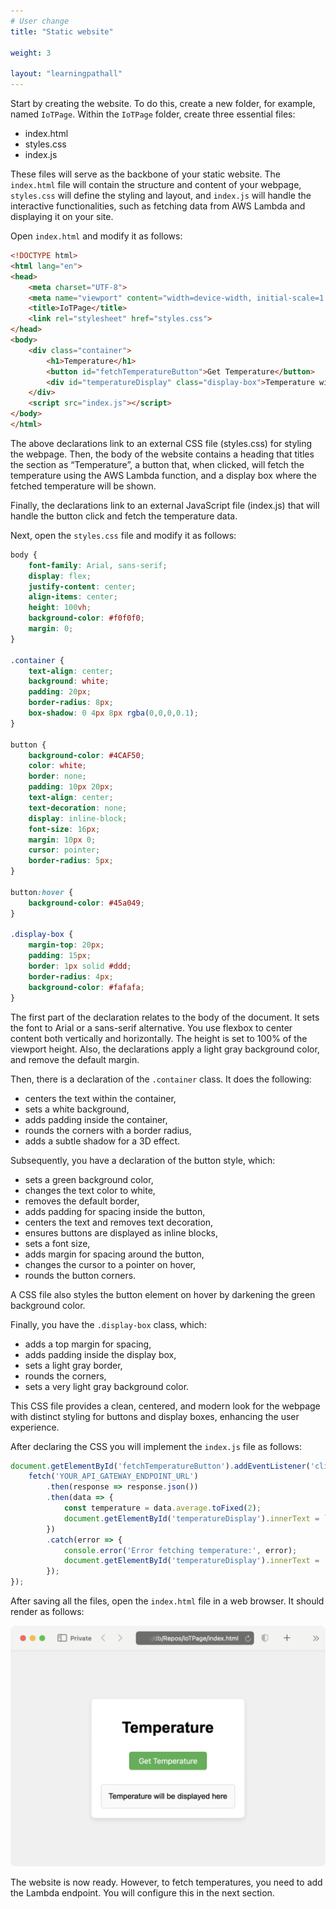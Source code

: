 ```yaml
---
# User change
title: "Static website"

weight: 3

layout: "learningpathall"
---
```


Start by creating the website. To do this, create a new folder, for example, named `IoTPage`. Within the `IoTPage` folder, create three essential files:
* index.html
* styles.css
* index.js

These files will serve as the backbone of your static website. The `index.html` file will contain the structure and content of your webpage, `styles.css` will define the styling and layout, and `index.js` will handle the interactive functionalities, such as fetching data from AWS Lambda and displaying it on your site.

Open `index.html` and modify it as follows:

```html
<!DOCTYPE html>
<html lang="en">
<head>
    <meta charset="UTF-8">
    <meta name="viewport" content="width=device-width, initial-scale=1.0">
    <title>IoTPage</title>
    <link rel="stylesheet" href="styles.css">
</head>
<body>
    <div class="container">
        <h1>Temperature</h1>
        <button id="fetchTemperatureButton">Get Temperature</button>
        <div id="temperatureDisplay" class="display-box">Temperature will be displayed here</div>
    </div>
    <script src="index.js"></script>
</body>
</html>
```

The above declarations link to an external CSS file (styles.css) for styling the webpage. Then, the body of the website contains a heading that titles the section as “Temperature”, a button that, when clicked, will fetch the temperature using the AWS Lambda function, and a display box where the fetched temperature will be shown.

Finally, the declarations link to an external JavaScript file (index.js) that will handle the button click and fetch the temperature data.

Next, open the `styles.css` file and modify it as follows:
```css
body {
    font-family: Arial, sans-serif;
    display: flex;
    justify-content: center;
    align-items: center;
    height: 100vh;
    background-color: #f0f0f0;
    margin: 0;
}

.container {
    text-align: center;
    background: white;
    padding: 20px;
    border-radius: 8px;
    box-shadow: 0 4px 8px rgba(0,0,0,0.1);
}

button {
    background-color: #4CAF50;
    color: white;
    border: none;
    padding: 10px 20px;
    text-align: center;
    text-decoration: none;
    display: inline-block;
    font-size: 16px;
    margin: 10px 0;
    cursor: pointer;
    border-radius: 5px;
}

button:hover {
    background-color: #45a049;
}

.display-box {
    margin-top: 20px;
    padding: 15px;
    border: 1px solid #ddd;
    border-radius: 4px;
    background-color: #fafafa;
}
```

The first part of the declaration relates to the body of the document. It sets the font to Arial or a sans-serif alternative. You use flexbox to center content both vertically and horizontally. The height is set to 100% of the viewport height. Also, the declarations apply a light gray background color, and remove the default margin.

Then, there is a declaration of the `.container` class. It does the following:
* centers the text within the container,
* sets a white background,
* adds padding inside the container,
* rounds the corners with a border radius,
* adds a subtle shadow for a 3D effect.

Subsequently, you have a declaration of the button style, which:
* sets a green background color,
* changes the text color to white,
* removes the default border,
* adds padding for spacing inside the button,
* centers the text and removes text decoration,
* ensures buttons are displayed as inline blocks,
* sets a font size,
* adds margin for spacing around the button,
* changes the cursor to a pointer on hover,
* rounds the button corners.

A CSS file also styles the button element on hover by darkening the green background color.

Finally, you have the `.display-box` class, which:
* adds a top margin for spacing,
* adds padding inside the display box,
* sets a light gray border,
* rounds the corners,
* sets a very light gray background color.

This CSS file provides a clean, centered, and modern look for the webpage with distinct styling for buttons and display boxes, enhancing the user experience.

After declaring the CSS you will implement the `index.js` file as follows:
```JavaScript
document.getElementById('fetchTemperatureButton').addEventListener('click', function() {
    fetch('YOUR_API_GATEWAY_ENDPOINT_URL')
        .then(response => response.json())
        .then(data => {
            const temperature = data.average.toFixed(2);
            document.getElementById('temperatureDisplay').innerText = `Average Temperature: ${temperature} °C`;
        })
        .catch(error => {
            console.error('Error fetching temperature:', error);
            document.getElementById('temperatureDisplay').innerText = 'Error fetching temperature';
        });
});
```

After saving all the files, open the `index.html` file in a web browser. It should render as follows:

![fig1](Figures/01.png)

The website is now ready. However, to fetch temperatures, you need to add the Lambda endpoint. You will configure this in the next section.
